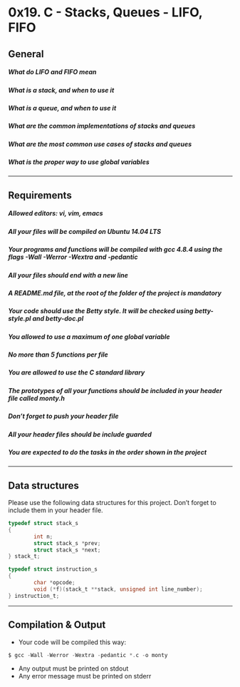 # 0x19. C - Stacks, Queues - LIFO, FIFO

## General
#####  What do LIFO and FIFO mean
##### What is a stack, and when to use it
##### What is a queue, and when to use it
##### What are the common implementations of stacks and queues
##### What are the most common use cases of stacks and queues
##### What is the proper way to use global variables
---
## Requirements
##### Allowed editors: vi, vim, emacs
##### All your files will be compiled on Ubuntu 14.04 LTS
##### Your programs and functions will be compiled with gcc 4.8.4 using the flags -Wall -Werror -Wextra and -pedantic
##### All your files should end with a new line
##### A README.md file, at the root of the folder of the project is mandatory
##### Your code should use the Betty style. It will be checked using betty-style.pl and betty-doc.pl
##### You allowed to use a maximum of one global variable
##### No more than 5 functions per file
##### You are allowed to use the C standard library
##### The prototypes of all your functions should be included in your header file called monty.h
##### Don’t forget to push your header file
##### All your header files should be include guarded
##### You are expected to do the tasks in the order shown in the project
---
## Data structures
Please use the following data structures for this project. Don’t forget to include them in your header file.
```c
typedef struct stack_s
{
        int n;
        struct stack_s *prev;
        struct stack_s *next;
} stack_t;

typedef struct instruction_s
{
        char *opcode;
        void (*f)(stack_t **stack, unsigned int line_number);
} instruction_t;
```
---
## Compilation & Output
- Your code will be compiled this way:
```c
$ gcc -Wall -Werror -Wextra -pedantic *.c -o monty
```
- Any output must be printed on stdout
- Any error message must be printed on stderr
